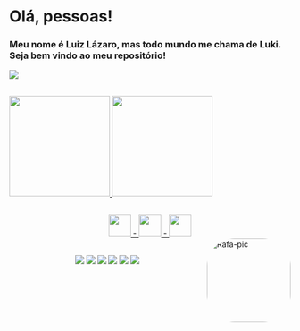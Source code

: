 # Olá, pessoas! 
### Meu nome é Luiz Lázaro, mas todo mundo me chama de Luki. Seja bem vindo ao meu repositório!
<div>
  <img src="https://cdn.discordapp.com/attachments/949078043354333208/999319679086637096/capa.PNG"></img>
</div>

##

<div>
  <a href="https://github.com/LLazar0">
  <img height="180em" src="https://github-readme-stats.vercel.app/api?username=LLazar0&show_icons=true&theme=blue&include_all_commits=true&count_private=true"/>
  <img height="180em" src="https://github-readme-stats.vercel.app/api/top-langs/?username=LLazar0&layout=compact&langs_count=7&theme=blue"/>
</div>

##

<div align="center">
<img src="https://cdn.jsdelivr.net/gh/devicons/devicon/icons/css3/css3-original.svg" width="40px"/> - <img src="https://cdn.jsdelivr.net/gh/devicons/devicon/icons/javascript/javascript-original.svg" width="40px"/> - <img src="https://cdn.jsdelivr.net/gh/devicons/devicon/icons/html5/html5-original.svg" width="40px"/>
</div>
<img align="right" alt="Rafa-pic" height="150" style="border-radius:50px;" src="https://cdn.discordapp.com/attachments/949078043354333208/999369678361210890/243d76ca61c6b856cd8baecec5f042f3.jpg">

##

<div align="center">
<a href="" target="_blank"><img src="https://img.shields.io/badge/YouTube-FF0000?style=for-the-badge&logo=youtube&logoColor=white" target="_blank"></a>
  <a href="https://instagram.com/luiz_lazaro001" target="_blank"><img src="https://img.shields.io/badge/-Instagram-%23E4405F?style=for-the-badge&logo=instagram&logoColor=white" target="_blank"></a>
 	<a href="" target="_blank"><img src="https://img.shields.io/badge/Twitch-9146FF?style=for-the-badge&logo=twitch&logoColor=white" target="_blank"></a>
 <a href="https://discord.gg/YwTTjJN9" target="_blank"><img src="https://img.shields.io/badge/Discord-7289DA?style=for-the-badge&logo=discord&logoColor=white" target="_blank"></a> 
  <a href = "mailto:luizlazaro005@gmail.com"><img src="https://img.shields.io/badge/-Gmail-%23333?style=for-the-badge&logo=gmail&logoColor=white" target="_blank"></a>
  <a href="https://www.linkedin.com/in/rafaella-ballerini-45875016a" target="_blank"><img src="https://img.shields.io/badge/-LinkedIn-%230077B5?style=for-the-badge&logo=linkedin&logoColor=white" target="_blank"></a>
 </div>
